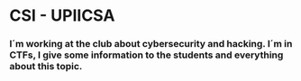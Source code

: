 # CSI - UPIICSA

<h3>I´m working at the club about cybersecurity and hacking. I´m in CTFs, I give some information to the students and everything about this topic.</h3>
